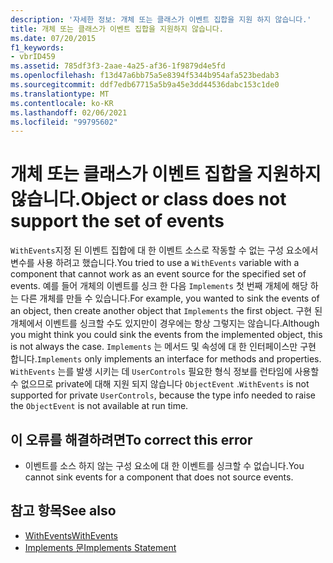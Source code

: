 ```yaml
---
description: '자세한 정보: 개체 또는 클래스가 이벤트 집합을 지원 하지 않습니다.'
title: 개체 또는 클래스가 이벤트 집합을 지원하지 않습니다.
ms.date: 07/20/2015
f1_keywords:
- vbrID459
ms.assetid: 785df3f3-2aae-4a25-af36-1f9879d4e5fd
ms.openlocfilehash: f13d47a6bb75a5e8394f5344b954afa523bedab3
ms.sourcegitcommit: ddf7edb67715a5b9a45e3dd44536dabc153c1de0
ms.translationtype: MT
ms.contentlocale: ko-KR
ms.lasthandoff: 02/06/2021
ms.locfileid: "99795602"
---
```

# <a name="object-or-class-does-not-support-the-set-of-events"></a><span data-ttu-id="33d3b-103">개체 또는 클래스가 이벤트 집합을 지원하지 않습니다.</span><span class="sxs-lookup"><span data-stu-id="33d3b-103">Object or class does not support the set of events</span></span>

<span data-ttu-id="33d3b-104">`WithEvents`지정 된 이벤트 집합에 대 한 이벤트 소스로 작동할 수 없는 구성 요소에서 변수를 사용 하려고 했습니다.</span><span class="sxs-lookup"><span data-stu-id="33d3b-104">You tried to use a `WithEvents` variable with a component that cannot work as an event source for the specified set of events.</span></span> <span data-ttu-id="33d3b-105">예를 들어 개체의 이벤트를 싱크 한 다음 `Implements` 첫 번째 개체에 해당 하는 다른 개체를 만들 수 있습니다.</span><span class="sxs-lookup"><span data-stu-id="33d3b-105">For example, you wanted to sink the events of an object, then create another object that `Implements` the first object.</span></span> <span data-ttu-id="33d3b-106">구현 된 개체에서 이벤트를 싱크할 수도 있지만이 경우에는 항상 그렇지는 않습니다.</span><span class="sxs-lookup"><span data-stu-id="33d3b-106">Although you might think you could sink the events from the implemented object, this is not always the case.</span></span> <span data-ttu-id="33d3b-107">`Implements` 는 메서드 및 속성에 대 한 인터페이스만 구현 합니다.</span><span class="sxs-lookup"><span data-stu-id="33d3b-107">`Implements` only implements an interface for methods and properties.</span></span> <span data-ttu-id="33d3b-108">`WithEvents` 는를 발생 시키는 데 `UserControls` 필요한 형식 정보를 런타임에 사용할 수 없으므로 private에 대해 지원 되지 않습니다 `ObjectEvent` .</span><span class="sxs-lookup"><span data-stu-id="33d3b-108">`WithEvents` is not supported for private `UserControls`, because the type info needed to raise the `ObjectEvent` is not available at run time.</span></span>

## <a name="to-correct-this-error"></a><span data-ttu-id="33d3b-109">이 오류를 해결하려면</span><span class="sxs-lookup"><span data-stu-id="33d3b-109">To correct this error</span></span>

- <span data-ttu-id="33d3b-110">이벤트를 소스 하지 않는 구성 요소에 대 한 이벤트를 싱크할 수 없습니다.</span><span class="sxs-lookup"><span data-stu-id="33d3b-110">You cannot sink events for a component that does not source events.</span></span>

## <a name="see-also"></a><span data-ttu-id="33d3b-111">참고 항목</span><span class="sxs-lookup"><span data-stu-id="33d3b-111">See also</span></span>

- [<span data-ttu-id="33d3b-112">WithEvents</span><span class="sxs-lookup"><span data-stu-id="33d3b-112">WithEvents</span></span>](../modifiers/withevents.md)
- [<span data-ttu-id="33d3b-113">Implements 문</span><span class="sxs-lookup"><span data-stu-id="33d3b-113">Implements Statement</span></span>](../statements/implements-statement.md)
